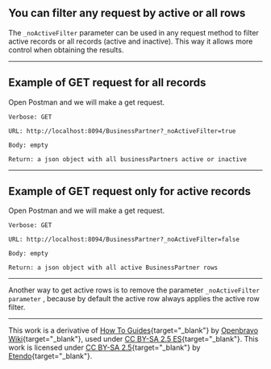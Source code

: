 ## You can filter any request by active or all rows

The `_noActiveFilter` parameter can be used in any request method to filter active records or all records (active and inactive). This way it allows more control when obtaining the results.

---

## Example of GET request for all records

Open Postman and we will make a get request.

    Verbose: GET

    URL: http://localhost:8094/BusinessPartner?_noActiveFilter=true

    Body: empty

    Return: a json object with all businessPartners active or inactive

---

## Example of GET request only for active records

Open Postman and we will make a get request.

    Verbose: GET

    URL: http://localhost:8094/BusinessPartner?_noActiveFilter=false

    Body: empty

    Return: a json object with all active BusinessPartner rows

---

Another way to get active rows is to remove the parameter `_noActiveFilter parameter` , because by default the active row always applies the active row filter.

---

This work is a derivative of [How To Guides](https://wiki.openbravo.com/wiki/Category:HowTo){target="\_blank"} by [Openbravo Wiki](http://wiki.openbravo.com/wiki/Welcome_to_Openbravo){target="\_blank"}, used under [CC BY-SA 2.5 ES](https://creativecommons.org/licenses/by-sa/2.5/es/){target="\_blank"}. This work is licensed under [CC BY-SA 2.5](https://creativecommons.org/licenses/by-sa/2.5/){target="\_blank"} by [Etendo](https://etendo.software){target="\_blank"}.
